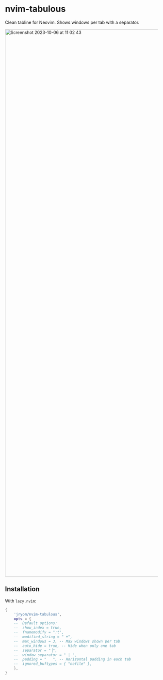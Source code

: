 # nvim-tabulous

Clean tabline for Neovim. Shows windows per tab with a separator.

<img width="1804" alt="Screenshot 2023-10-06 at 11 02 43" src="https://github.com/jryom/nvim-tabulous/assets/2834949/e79f56de-79b8-4871-b97c-d688d7a27021">

## Installation

With `lazy.nvim`:

```lua
{
    'jryom/nvim-tabulous',
    opts = {
    --  Default options:
    --  show_index = true,
    --  fnamemodify = ":t",
    --  modified_string = " +",
    --  max_windows = 3, -- Max windows shown per tab
    --  auto_hide = true, -- Hide when only one tab
    --  separator = "▕",
    --  window_separator = " | ",
    --  padding = "   ", -- Horizontal padding in each tab
    --  ignored_buftypes = { "nofile" },
    },
}
```
